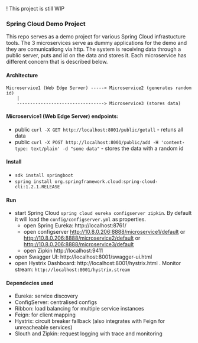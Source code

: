 ! This project is still WIP

### Spring Cloud Demo Project

This repo serves as a demo project for various Spring Cloud infrastucture tools. The 3 microservices serve as dummy applications for the demo and they are comunicationg via http.
The system is receiving data through a public server, puts and id on the data and stores it. Each microservice has different concern that is described below.

#### Architecture
```
Microservice1 (Web Edge Server) -----> Microservice2 (generates random id)
    |
    ---------------------------------> Microservice3 (stores data)
```
#### Microservice1 (Web Edge Server) endpoints:

- public `curl -X GET http://localhost:8001/public/getall` - retuns all data
- public `curl -X POST http://localhost:8001/public/add -H 'content-type: text/plain' -d "some data"` - stores the data with a random id

#### Install

- `sdk install springboot`
- `spring install org.springframework.cloud:spring-cloud-cli:1.2.1.RELEASE`

#### Run

- start Spring Cloud `spring cloud eureka configserver zipkin`. By default it will load the `config/configserver.yml` as properties.
    - open Spring Eureka: http://localhost:8761/
    - open configserver http://10.8.0.206:8888/microservice1/default or http://10.8.0.206:8888/microservice2/default or http://10.8.0.206:8888/microservice3/default
    - open Zipkin http://localhost:9411
- open Swagger UI: http://localhost:8001/swagger-ui.html
- open Hystrix Dashboard: http://localhost:8001/hystrix.html . Monitor stream: `http://localhost:8001/hystrix.stream`



#### Dependecies used

- Eureka: service discovery
- ConfigServer: centralised configs
- Ribbon: load balancing for multiple service instances
- Feign: for client mapping
- Hystrix: circuit breaker fallback (also integrates with Feign for unreacheable services)
- Slouth and Zipkin: request logging with trace and monitoring





